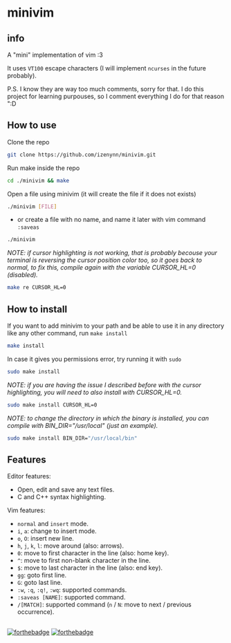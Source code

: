 # minivim

## info

A "mini" implementation of vim :3

It uses `VT100` escape characters (I will implement `ncurses` in the future probably).

P.S. I know they are way too much comments, sorry for that. I do this project for learning purpouses, so I comment everything I do for that reason ":D

## How to use

Clone the repo

```sh
git clone https://github.com/izenynn/minivim.git
```

Run make inside the repo

```sh
cd ./minivim && make
```

Open a file using minivim (it will create the file if it does not exists)

```sh
./minivim [FILE]
```

- or create a file with no name, and name it later with vim command `:saveas`

```sh
./minivim
```

*NOTE: if cursor highlighting is not working, that is probably becouse your terminal is reversing the cursor position color too, so it goes back to normal, to fix this, compile again with the variable CURSOR_HL=0 (disabled).*

```sh
make re CURSOR_HL=0
```

## How to install

If you want to add minivim to your path and be able to use it in any directory like any other command, run `make install`

```sh
make install
```

In case it gives you permissions error, try running it with `sudo`

```sh
sudo make install
```

*NOTE: if you are having the issue I described before with the cursor highlighting, you will need to also install with CURSOR_HL=0.*

```sh
sudo make install CURSOR_HL=0
```

*NOTE: to change the directory in which the binary is installed, you can compile with BIN_DIR="/usr/local" (just an example).*

```sh
sudo make install BIN_DIR="/usr/local/bin"
```

## Features

Editor features:
- Open, edit and save any text files.
- C and C++ syntax highlighting.

Vim features:
- `normal` and `insert` mode.
- `i`, `a`: change to insert mode.
- `o`, `O`: insert new line.
- `h`, `j`, `k`, `l`: move around (also: arrows).
- `0`: move to first character in the line (also: home key).
- `^`: move to first non-blank character in the line.
- `$`: move to last character in the line (also: end key).
- `gg`: goto first line.
- `G`: goto last line.
- `:w`, `:q`, `:q!`, `:wq`: supported commands.
- `:saveas [NAME]`: supported command.
- `/[MATCH]`: supported command (`n` / `N`: move to next / previous occurrence).

##
[![forthebadge](https://forthebadge.com/images/badges/made-with-c.svg)](https://forthebadge.com)
[![forthebadge](https://forthebadge.com/images/badges/you-didnt-ask-for-this.svg)](https://forthebadge.com)

